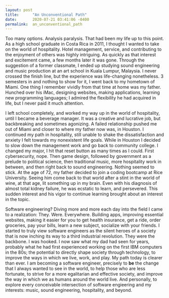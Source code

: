 ```yaml
---
layout: post
title:      "An Unconventional Path"
date:       2020-07-21 03:41:06 -0400
permalink:  an_unconventional_path
---
```



Too many options. Analysis paralysis. That had been my life up to this point. As a high school graduate in Costa Rica in 2011, I thought I wanted to take on the world of hospitality. Hotel management, service, and contributing to the enjoyment of others was highly intriguing. As quickly as that interest and excitement came, a few months later it was gone. Through the suggestion of a former classmate, I ended up studying sound engineering and music production at an art school in Kuala Lumpur, Malaysia. I never crossed the finish line, but the experience was life-changing nonetheless. 3 semesters in and nothing to show for it, I went back to my hometown of Miami. One thing I remember vividly from that time at home was my father. Hunched over his iMac, designing websites, making applications, learning new programming languages; I admired the flexibility he had acquired in life, but I never paid it much attention. 

I left school completely, and worked my way up in the world of hospitality, until I became a beverage manager. It was a creative and lucrative job, but backbreaking and sometimes agonizing. A failed relationship pushed me out of Miami and closer to where my father now was, in Houston. I continued my path in hospitality, still unable to shake the dissatisfaction and anxiety I felt towards my nonexistent life goals. While in Houston I decided to slow down the management work and go back to community college. I changed my major, I hit that reset button as many times as I could. First cybersecurity, nope. Then game design, followed by government as a prelude to political science, then traditional music, more hospitality work in between, and then right back to sound engineering. Nothing seemed to stick. 
At the age of 72, my father decided to join a coding bootcamp at Rice University. Seeing him come back to that world after a stint in the world of wine, at that age, lit something up in my brain. Even with his diagnosis of almost total kidney failure, he was ecstatic to learn, and persevered. This sudden interest and his vigor to continue learning brought about an interest in the topic.

Software engineering? Diving more and more each day into the field I came to a realization: They. Were. Everywhere. Building apps, improving essential websites, making it easier for you to get health insurance, get a ride, order groceries, pay your bills, learn a new subject, socialize with your friends. I started to truly view software engineers as the silent heroes of a society that is now inching its way to a third industrial revolution. They were the backbone. I was hooked. I now saw what my dad had seen for years, probably what he had first experienced working on the first IBM computers in the 80s; the potential to directly shape society through technology, to improve the ways in which we live, work, and play. My path today is clearer than ever. I am becoming a software engineer, precisely to **be** the change that I always wanted to see in the world, to help those who are less fortunate, to strive for a more egalitarian and effective society, and improve the way in which we as humans around the world live. And personally, to explore every conceivable intersection of software engieering and my interests: music, sound engineering, hospitality, and beyond. 
